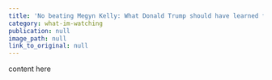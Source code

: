 ```yaml
---
title: 'No beating Megyn Kelly: What Donald Trump should have learned from her Fox News interview with Michael Moore'
category: what-im-watching
publication: null
image_path: null
link_to_original: null
---
```


content here